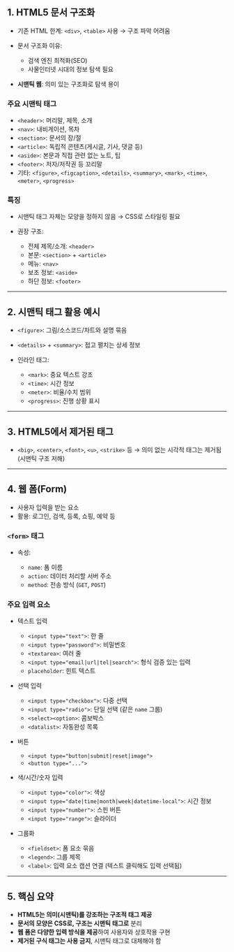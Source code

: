 ## 1. HTML5 문서 구조화

* 기존 HTML 한계: `<div>`, `<table>` 사용 → 구조 파악 어려움
* 문서 구조화 이유:

  * 검색 엔진 최적화(SEO)
  * 사물인터넷 시대의 정보 탐색 필요
* **시맨틱 웹**: 의미 있는 구조화로 탐색 용이

### 주요 시맨틱 태그

* `<header>`: 머리말, 제목, 소개
* `<nav>`: 내비게이션, 목차
* `<section>`: 문서의 장/절
* `<article>`: 독립적 콘텐츠(게시글, 기사, 댓글 등)
* `<aside>`: 본문과 직접 관련 없는 노트, 팁
* `<footer>`: 저자/저작권 등 꼬리말
* 기타: `<figure>`, `<figcaption>`, `<details>`, `<summary>`, `<mark>`, `<time>`, `<meter>`, `<progress>`

### 특징

* 시맨틱 태그 자체는 모양을 정하지 않음 → CSS로 스타일링 필요
* 권장 구조:

  * 전체 제목/소개: `<header>`
  * 본문: `<section>` + `<article>`
  * 메뉴: `<nav>`
  * 보조 정보: `<aside>`
  * 하단 정보: `<footer>`

---

## 2. 시맨틱 태그 활용 예시

* `<figure>`: 그림/소스코드/차트와 설명 묶음
* `<details>` + `<summary>`: 접고 펼치는 상세 정보
* 인라인 태그:

  * `<mark>`: 중요 텍스트 강조
  * `<time>`: 시간 정보
  * `<meter>`: 비율/수치 범위
  * `<progress>`: 진행 상황 표시

---

## 3. HTML5에서 제거된 태그

* `<big>`, `<center>`, `<font>`, `<u>`, `<strike>` 등
  → 의미 없는 시각적 태그는 제거됨 (시맨틱 구조 저해)

---

## 4. 웹 폼(Form)

* 사용자 입력을 받는 요소
* 활용: 로그인, 검색, 등록, 쇼핑, 예약 등

### `<form>` 태그

* 속성:

  * `name`: 폼 이름
  * `action`: 데이터 처리할 서버 주소
  * `method`: 전송 방식 (`GET`, `POST`)

### 주요 입력 요소

* 텍스트 입력

  * `<input type="text">`: 한 줄
  * `<input type="password">`: 비밀번호
  * `<textarea>`: 여러 줄
  * `<input type="email|url|tel|search">`: 형식 검증 있는 입력
  * `placeholder`: 힌트 텍스트
* 선택 입력

  * `<input type="checkbox">`: 다중 선택
  * `<input type="radio">`: 단일 선택 (같은 `name` 그룹)
  * `<select><option>`: 콤보박스
  * `<datalist>`: 자동완성 목록
* 버튼

  * `<input type="button|submit|reset|image">`
  * `<button type="...">`
* 색/시간/숫자 입력

  * `<input type="color">`: 색상
  * `<input type="date|time|month|week|datetime-local">`: 시간 정보
  * `<input type="number">`: 스핀 버튼
  * `<input type="range">`: 슬라이더
* 그룹화

  * `<fieldset>`: 폼 요소 묶음
  * `<legend>`: 그룹 제목
  * `<label>`: 입력 요소 캡션 연결 (텍스트 클릭해도 입력 선택됨)

---

## 5. 핵심 요약

* **HTML5는 의미(시맨틱)를 강조하는 구조적 태그 제공**
* **문서의 모양은 CSS로, 구조는 시맨틱 태그로** 분리
* **웹 폼은 다양한 입력 방식을 제공**하여 사용자와 상호작용 구현
* **제거된 구식 태그는 사용 금지**, 시맨틱 태그로 대체해야 함
